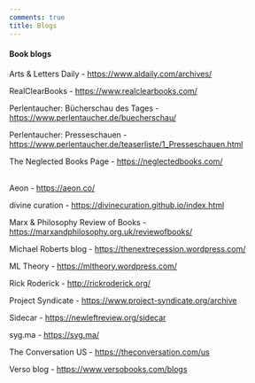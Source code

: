 ```yaml
---
comments: true
title: Blogs
---
```


#### Book blogs

Arts & Letters Daily - <https://www.aldaily.com/archives/>

RealClearBooks - <https://www.realclearbooks.com/>

Perlentaucher: Bücherschau des Tages - <https://www.perlentaucher.de/buecherschau/>

Perlentaucher: Presseschauen - <https://www.perlentaucher.de/teaserliste/1_Presseschauen.html>

The Neglected Books Page - <https://neglectedbooks.com/>
<br><br>

Aeon - <https://aeon.co/>

divine curation - <https://divinecuration.github.io/index.html>

Marx & Philosophy Review of Books - <https://marxandphilosophy.org.uk/reviewofbooks/>

Michael Roberts blog - <https://thenextrecession.wordpress.com/>

ML Theory - <https://mltheory.wordpress.com/>

Rick Roderick - <http://rickroderick.org/>

Project Syndicate - <https://www.project-syndicate.org/archive>

Sidecar - <https://newleftreview.org/sidecar>

syg.ma - <https://syg.ma/>

The Conversation US - <https://theconversation.com/us>

Verso blog - <https://www.versobooks.com/blogs>